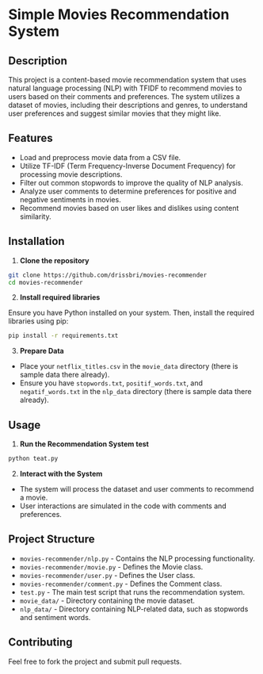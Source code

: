 # Simple Movies Recommendation System


## Description

This project is a content-based movie recommendation system that uses natural language processing (NLP) with TFIDF to recommend movies to users based on their comments and preferences. The system utilizes a dataset of movies, including their descriptions and genres, to understand user preferences and suggest similar movies that they might like.

## Features

- Load and preprocess movie data from a CSV file.
- Utilize TF-IDF (Term Frequency-Inverse Document Frequency) for processing movie descriptions.
- Filter out common stopwords to improve the quality of NLP analysis.
- Analyze user comments to determine preferences for positive and negative sentiments in movies.
- Recommend movies based on user likes and dislikes using content similarity.

## Installation

1. **Clone the repository**

```bash
git clone https://github.com/drissbri/movies-recommender
cd movies-recommender
```

2. **Install required libraries**

Ensure you have Python installed on your system. Then, install the required libraries using pip:

```bash
pip install -r requirements.txt
```

3. **Prepare Data**

- Place your `netflix_titles.csv` in the `movie_data` directory (there is sample data there already).
- Ensure you have `stopwords.txt`, `positif_words.txt`, and `negatif_words.txt` in the `nlp_data` directory (there is sample data there already).

## Usage

1. **Run the Recommendation System test**

```python
python teat.py
```

2. **Interact with the System**

- The system will process the dataset and user comments to recommend a movie.
- User interactions are simulated in the code with comments and preferences.

## Project Structure

- `movies-recommender/nlp.py` - Contains the NLP processing functionality.
- `movies-recommender/movie.py` - Defines the Movie class.
- `movies-recommender/user.py` - Defines the User class.
- `movies-recommender/comment.py` - Defines the Comment class.
- `test.py` - The main test script that runs the recommendation system.
- `movie_data/` - Directory containing the movie dataset.
- `nlp_data/` - Directory containing NLP-related data, such as stopwords and sentiment words.

## Contributing

Feel free to fork the project and submit pull requests.
